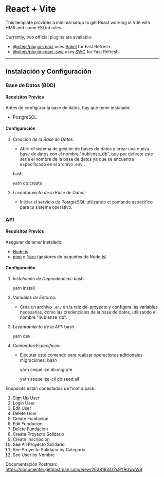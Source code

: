 # React + Vite

This template provides a minimal setup to get React working in Vite with HMR and some ESLint rules.

Currently, two official plugins are available:

- [@vitejs/plugin-react](https://github.com/vitejs/vite-plugin-react/blob/main/packages/plugin-react/README.md) uses [Babel](https://babeljs.io/) for Fast Refresh
- [@vitejs/plugin-react-swc](https://github.com/vitejs/vite-plugin-react-swc) uses [SWC](https://swc.rs/) for Fast Refresh

---

## Instalación y Configuración

### Base de Datos (BDD)

#### Requisitos Previos

Antes de configurar la base de datos, hay que tener instalado:

- PostgreSQL

#### Configuración

1. *Creación de la Base de Datos:*
   - Abrir el sistema de gestión de bases de datos y crear una nueva base de datos con el nombre "nublense_db", que por defecto este sería el nombre de la base de datos ya que se encuentra especificado en el archivo .env .
   
   bash

     yarn db:create
     

2. *Levantamiento de la Base de Datos:*
   - Iniciar el servicio de PostgreSQL utilizando el comando específico para tu sistema operativo.


### API

#### Requisitos Previos

Asegurar de tener instalado:

- [Node.js](https://nodejs.org/)
- [npm](https://www.npmjs.com/) o [Yarn](https://yarnpkg.com/) (gestores de paquetes de Node.js)

#### Configuración

1. *Instalación de Dependencias:*
   bash

   yarn install
   

2. *Variables de Entorno:*
   - Crea un archivo `.env` en la raíz del proyecto y configura las variables necesarias, como las credenciales de la base de datos, utilizando el nombre "nublense_db".

3. *Levantamiento de la API:*
   bash

   yarn dev
   

4. *Comandos Específicos:*
   - Ejecutar este comando para realizar operaciones adicionales migraciones:
     bash

     yarn sequelize db:migrate

     yarn sequelize-cli db:seed:all
     

Endpoints están conectados de front a back:

1. Sign Up User
2. Login User
3. Edit User
4. Delete User
5. Create Fundacion
6. Edit Fundacion
7. Delete Fundacion
8. Create Proyecto Solidario
9. Create Inscripción
10. See All Proyecto Solidario
11. See Proyecto Solidario by Categoría
12. See User by Nombre


Documentación Postman: https://documenter.getpostman.com/view/26381834/2s9YRGwoW8